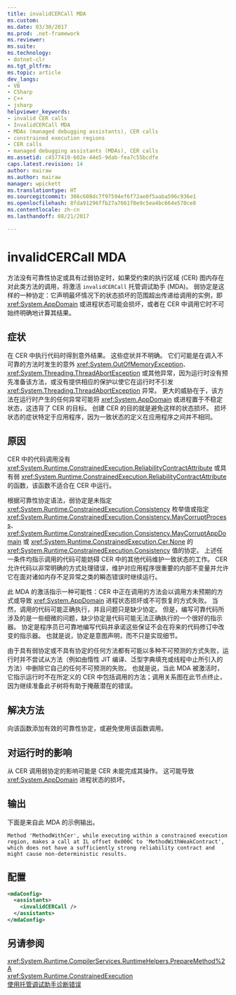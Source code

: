 ```yaml
---
title: invalidCERCall MDA
ms.custom: 
ms.date: 03/30/2017
ms.prod: .net-framework
ms.reviewer: 
ms.suite: 
ms.technology:
- dotnet-clr
ms.tgt_pltfrm: 
ms.topic: article
dev_langs:
- VB
- CSharp
- C++
- jsharp
helpviewer_keywords:
- invalid CER calls
- InvalidCERCall MDA
- MDAs (managed debugging assistants), CER calls
- constrained execution regions
- CER calls
- managed debugging assistants (MDAs), CER calls
ms.assetid: c4577410-602e-44e5-9dab-fea7c55bcdfe
caps.latest.revision: 14
author: mairaw
ms.author: mairaw
manager: wpickett
ms.translationtype: HT
ms.sourcegitcommit: 306c608dc7f97594ef6f72ae0f5aaba596c936e1
ms.openlocfilehash: 8fda91296ffb27a7661f8e9c5ea4bc664e570ce8
ms.contentlocale: zh-cn
ms.lasthandoff: 08/21/2017

---
```

# <a name="invalidcercall-mda"></a>invalidCERCall MDA
方法没有可靠性协定或具有过弱协定时，如果受约束的执行区域 (CER) 图内存在对此类方法的调用，将激活 `invalidCERCall` 托管调试助手 (MDA)。 弱协定是这样的一种协定：它声明最坏情况下的状态损坏的范围超出传递给调用的实例，即 <xref:System.AppDomain> 或进程状态可能会损坏，或者在 CER 中调用它时不可始终明确地计算其结果。  
  
## <a name="symptoms"></a>症状  
 在 CER 中执行代码时得到意外结果。 这些症状并不明确。 它们可能是在调入不可靠的方法时发生的意外 <xref:System.OutOfMemoryException>、<xref:System.Threading.ThreadAbortException> 或其他异常，因为运行时没有预先准备该方法，或没有提供相应的保护以使它在运行时不引发 <xref:System.Threading.ThreadAbortException> 异常。 更大的威胁在于，该方法在运行时产生的任何异常可能将 <xref:System.AppDomain> 或进程置于不稳定状态，这违背了 CER 的目标。 创建 CER 的目的就是避免这样的状态损坏。 损坏状态的症状特定于应用程序，因为一致状态的定义在应用程序之间并不相同。  
  
## <a name="cause"></a>原因  
 CER 中的代码调用没有 <xref:System.Runtime.ConstrainedExecution.ReliabilityContractAttribute> 或具有弱 <xref:System.Runtime.ConstrainedExecution.ReliabilityContractAttribute> 的函数，该函数不适合在 CER 中运行。  
  
 根据可靠性协定语法，弱协定是未指定 <xref:System.Runtime.ConstrainedExecution.Consistency> 枚举值或指定 <xref:System.Runtime.ConstrainedExecution.Consistency.MayCorruptProcess>、<xref:System.Runtime.ConstrainedExecution.Consistency.MayCorruptAppDomain> 或 <xref:System.Runtime.ConstrainedExecution.Cer.None> 的 <xref:System.Runtime.ConstrainedExecution.Consistency> 值的协定。 上述任一条件均指示调用的代码可能妨碍 CER 中的其他代码维护一致状态的工作。  CER 允许代码以非常明确的方式处理错误，维护对应用程序很重要的内部不变量并允许它在面对诸如内存不足异常之类的瞬态错误时继续运行。  
  
 此 MDA 的激活指示一种可能性：CER 中正在调用的方法会以调用方未预期的方式或导致 <xref:System.AppDomain> 进程状态损坏或不可恢复的方式失败。 当然，调用的代码可能正确执行，并且问题只是缺少协定。 但是，编写可靠代码所涉及的是一些细微的问题，缺少协定是代码可能无法正确执行的一个很好的指示器。 协定是程序员已可靠地编写代码并承诺这些保证不会在将来的代码修订中改变的指示器。  也就是说，协定是意图声明，而不只是实现细节。  
  
 由于具有弱协定或不具有协定的任何方法都有可能以多种不可预测的方式失败，运行时并不尝试从方法（例如由惰性 JIT 编译、泛型字典填充或线程中止所引入的方法）中删除它自己的任何不可预测的失败。 也就是说，当此 MDA 被激活时，它指示运行时不在所定义的 CER 中包括调用的方法；调用关系图在此节点终止，因为继续准备此子树将有助于掩蔽潜在的错误。  
  
## <a name="resolution"></a>解决方法  
 向该函数添加有效的可靠性协定，或避免使用该函数调用。  
  
## <a name="effect-on-the-runtime"></a>对运行时的影响  
 从 CER 调用弱协定的影响可能是 CER 未能完成其操作。 这可能导致 <xref:System.AppDomain> 进程状态的损坏。  
  
## <a name="output"></a>输出  
 下面是来自此 MDA 的示例输出。  
  
 `Method 'MethodWithCer', while executing within a constrained execution region, makes a call at IL offset 0x000C to 'MethodWithWeakContract', which does not have a sufficiently strong reliability contract and might cause non-deterministic results.`  
  
## <a name="configuration"></a>配置  
  
```xml  
<mdaConfig>  
  <assistants>  
    <invalidCERCall />  
  </assistants>  
</mdaConfig>  
```  
  
## <a name="see-also"></a>另请参阅  
 <xref:System.Runtime.CompilerServices.RuntimeHelpers.PrepareMethod%2A>   
 <xref:System.Runtime.ConstrainedExecution>   
 [使用托管调试助手诊断错误](../../../docs/framework/debug-trace-profile/diagnosing-errors-with-managed-debugging-assistants.md)


